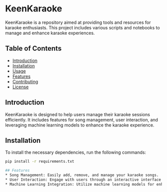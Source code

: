 # KeenKaraoke

KeenKaraoke is a repository aimed at providing tools and resources for karaoke enthusiasts. This project includes various scripts and notebooks to manage and enhance karaoke experiences.

## Table of Contents
- [Introduction](#introduction)
- [Installation](#installation)
- [Usage](#usage)
- [Features](#features)
- [Contributing](#contributing)
- [License](#license)

## Introduction

KeenKaraoke is designed to help users manage their karaoke sessions efficiently. It includes features for song management, user interaction, and leveraging machine learning models to enhance the karaoke experience.

## Installation

To install the necessary dependencies, run the following commands:

```bash
pip install -r requirements.txt

## Features
* Song Management: Easily add, remove, and manage your karaoke songs.
* User Interaction: Engage with users through an interactive interface.
* Machine Learning Integration: Utilize machine learning models for enhancing karaoke features.
